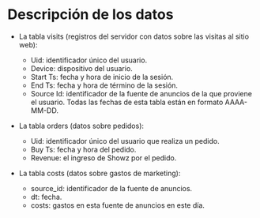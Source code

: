 # Descripción de los datos
- La tabla visits (registros del servidor con datos sobre las visitas al sitio web):
    -  Uid: identificador único del usuario.
    - Device: dispositivo del usuario.
    - Start Ts: fecha y hora de inicio de la sesión.
    - End Ts: fecha y hora de término de la sesión.
    - Source Id: identificador de la fuente de anuncios de la que proviene el usuario.
Todas las fechas de esta tabla están en formato AAAA-MM-DD.

- La tabla orders (datos sobre pedidos):
    - Uid: identificador único del usuario que realiza un pedido.
    - Buy Ts: fecha y hora del pedido. 
    - Revenue: el ingreso de Showz por el pedido.

- La tabla costs (datos sobre gastos de marketing):
    - source_id: identificador de la fuente de anuncios.
    - dt: fecha.
    - costs: gastos en esta fuente de anuncios en este día.